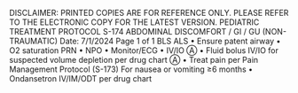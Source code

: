 DISCLAIMER: PRINTED COPIES ARE FOR REFERENCE ONLY. PLEASE REFER TO THE ELECTRONIC COPY FOR THE LATEST VERSION.
PEDIATRIC TREATMENT PROTOCOL S-174
ABDOMINAL DISCOMFORT / GI / GU
(NON-TRAUMATIC)
Date: 7/1/2024 Page 1 of 1
 BLS ALS
• Ensure patent airway
• O2 saturation PRN
• NPO
• Monitor/ECG
• IV/IO Ⓐ
• Fluid bolus IV/IO for suspected volume depletion per
drug chart Ⓐ
• Treat pain per Pain Management Protocol (S-173)
For nausea or vomiting
≥6 months
• Ondansetron IV/IM/ODT per drug chart

